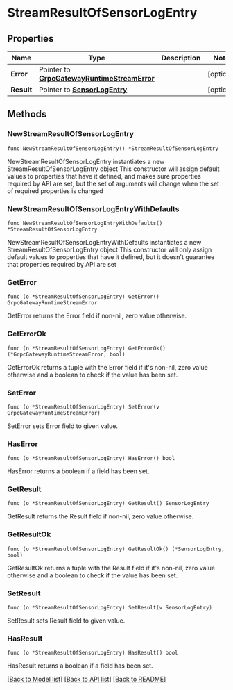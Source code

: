 # StreamResultOfSensorLogEntry

## Properties

Name | Type | Description | Notes
------------ | ------------- | ------------- | -------------
**Error** | Pointer to [**GrpcGatewayRuntimeStreamError**](GrpcGatewayRuntimeStreamError.md) |  | [optional] 
**Result** | Pointer to [**SensorLogEntry**](SensorLogEntry.md) |  | [optional] 

## Methods

### NewStreamResultOfSensorLogEntry

`func NewStreamResultOfSensorLogEntry() *StreamResultOfSensorLogEntry`

NewStreamResultOfSensorLogEntry instantiates a new StreamResultOfSensorLogEntry object
This constructor will assign default values to properties that have it defined,
and makes sure properties required by API are set, but the set of arguments
will change when the set of required properties is changed

### NewStreamResultOfSensorLogEntryWithDefaults

`func NewStreamResultOfSensorLogEntryWithDefaults() *StreamResultOfSensorLogEntry`

NewStreamResultOfSensorLogEntryWithDefaults instantiates a new StreamResultOfSensorLogEntry object
This constructor will only assign default values to properties that have it defined,
but it doesn't guarantee that properties required by API are set

### GetError

`func (o *StreamResultOfSensorLogEntry) GetError() GrpcGatewayRuntimeStreamError`

GetError returns the Error field if non-nil, zero value otherwise.

### GetErrorOk

`func (o *StreamResultOfSensorLogEntry) GetErrorOk() (*GrpcGatewayRuntimeStreamError, bool)`

GetErrorOk returns a tuple with the Error field if it's non-nil, zero value otherwise
and a boolean to check if the value has been set.

### SetError

`func (o *StreamResultOfSensorLogEntry) SetError(v GrpcGatewayRuntimeStreamError)`

SetError sets Error field to given value.

### HasError

`func (o *StreamResultOfSensorLogEntry) HasError() bool`

HasError returns a boolean if a field has been set.

### GetResult

`func (o *StreamResultOfSensorLogEntry) GetResult() SensorLogEntry`

GetResult returns the Result field if non-nil, zero value otherwise.

### GetResultOk

`func (o *StreamResultOfSensorLogEntry) GetResultOk() (*SensorLogEntry, bool)`

GetResultOk returns a tuple with the Result field if it's non-nil, zero value otherwise
and a boolean to check if the value has been set.

### SetResult

`func (o *StreamResultOfSensorLogEntry) SetResult(v SensorLogEntry)`

SetResult sets Result field to given value.

### HasResult

`func (o *StreamResultOfSensorLogEntry) HasResult() bool`

HasResult returns a boolean if a field has been set.


[[Back to Model list]](../README.md#documentation-for-models) [[Back to API list]](../README.md#documentation-for-api-endpoints) [[Back to README]](../README.md)


